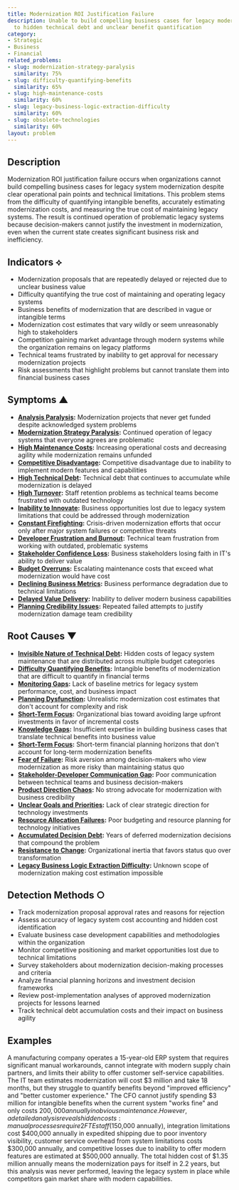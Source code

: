 ```yaml
---
title: Modernization ROI Justification Failure
description: Unable to build compelling business cases for legacy modernization due
  to hidden technical debt and unclear benefit quantification
category:
- Strategic
- Business
- Financial
related_problems:
- slug: modernization-strategy-paralysis
  similarity: 75%
- slug: difficulty-quantifying-benefits
  similarity: 65%
- slug: high-maintenance-costs
  similarity: 60%
- slug: legacy-business-logic-extraction-difficulty
  similarity: 60%
- slug: obsolete-technologies
  similarity: 60%
layout: problem
---
```


## Description

Modernization ROI justification failure occurs when organizations cannot build compelling business cases for legacy system modernization despite clear operational pain points and technical limitations. This problem stems from the difficulty of quantifying intangible benefits, accurately estimating modernization costs, and measuring the true cost of maintaining legacy systems. The result is continued operation of problematic legacy systems because decision-makers cannot justify the investment in modernization, even when the current state creates significant business risk and inefficiency.

## Indicators ⟡

- Modernization proposals that are repeatedly delayed or rejected due to unclear business value
- Difficulty quantifying the true cost of maintaining and operating legacy systems
- Business benefits of modernization that are described in vague or intangible terms
- Modernization cost estimates that vary wildly or seem unreasonably high to stakeholders
- Competition gaining market advantage through modern systems while the organization remains on legacy platforms
- Technical teams frustrated by inability to get approval for necessary modernization projects
- Risk assessments that highlight problems but cannot translate them into financial business cases

## Symptoms ▲

- **[Analysis Paralysis](analysis-paralysis.md):** Modernization projects that never get funded despite acknowledged system problems
- **[Modernization Strategy Paralysis](modernization-strategy-paralysis.md):** Continued operation of legacy systems that everyone agrees are problematic
- **[High Maintenance Costs](high-maintenance-costs.md):** Increasing operational costs and decreasing agility while modernization remains unfunded
- **[Competitive Disadvantage](competitive-disadvantage.md):** Competitive disadvantage due to inability to implement modern features and capabilities
- **[High Technical Debt](high-technical-debt.md):** Technical debt that continues to accumulate while modernization is delayed
- **[High Turnover](high-turnover.md):** Staff retention problems as technical teams become frustrated with outdated technology
- **[Inability to Innovate](inability-to-innovate.md):** Business opportunities lost due to legacy system limitations that could be addressed through modernization
- **[Constant Firefighting](constant-firefighting.md):** Crisis-driven modernization efforts that occur only after major system failures or competitive threats
- **[Developer Frustration and Burnout](developer-frustration-and-burnout.md):** Technical team frustration from working with outdated, problematic systems
- **[Stakeholder Confidence Loss](stakeholder-confidence-loss.md):** Business stakeholders losing faith in IT's ability to deliver value
- **[Budget Overruns](budget-overruns.md):** Escalating maintenance costs that exceed what modernization would have cost
- **[Declining Business Metrics](declining-business-metrics.md):** Business performance degradation due to technical limitations
- **[Delayed Value Delivery](delayed-value-delivery.md):** Inability to deliver modern business capabilities
- **[Planning Credibility Issues](planning-credibility-issues.md):** Repeated failed attempts to justify modernization damage team credibility

## Root Causes ▼

- **[Invisible Nature of Technical Debt](invisible-nature-of-technical-debt.md):** Hidden costs of legacy system maintenance that are distributed across multiple budget categories
- **[Difficulty Quantifying Benefits](difficulty-quantifying-benefits.md):** Intangible benefits of modernization that are difficult to quantify in financial terms
- **[Monitoring Gaps](monitoring-gaps.md):** Lack of baseline metrics for legacy system performance, cost, and business impact
- **[Planning Dysfunction](planning-dysfunction.md):** Unrealistic modernization cost estimates that don't account for complexity and risk
- **[Short-Term Focus](short-term-focus.md):** Organizational bias toward avoiding large upfront investments in favor of incremental costs
- **[Knowledge Gaps](knowledge-gaps.md):** Insufficient expertise in building business cases that translate technical benefits into business value
- **[Short-Term Focus](short-term-focus.md):** Short-term financial planning horizons that don't account for long-term modernization benefits
- **[Fear of Failure](fear-of-failure.md):** Risk aversion among decision-makers who view modernization as more risky than maintaining status quo
- **[Stakeholder-Developer Communication Gap](stakeholder-developer-communication-gap.md):** Poor communication between technical teams and business decision-makers
- **[Product Direction Chaos](product-direction-chaos.md):** No strong advocate for modernization with business credibility
- **[Unclear Goals and Priorities](unclear-goals-and-priorities.md):** Lack of clear strategic direction for technology investments
- **[Resource Allocation Failures](resource-allocation-failures.md):** Poor budgeting and resource planning for technology initiatives
- **[Accumulated Decision Debt](accumulated-decision-debt.md):** Years of deferred modernization decisions that compound the problem
- **[Resistance to Change](resistance-to-change.md):** Organizational inertia that favors status quo over transformation
- **[Legacy Business Logic Extraction Difficulty](legacy-business-logic-extraction-difficulty.md):** Unknown scope of modernization making cost estimation impossible

## Detection Methods ○

- Track modernization proposal approval rates and reasons for rejection
- Assess accuracy of legacy system cost accounting and hidden cost identification
- Evaluate business case development capabilities and methodologies within the organization
- Monitor competitive positioning and market opportunities lost due to technical limitations
- Survey stakeholders about modernization decision-making processes and criteria
- Analyze financial planning horizons and investment decision frameworks
- Review post-implementation analyses of approved modernization projects for lessons learned
- Track technical debt accumulation costs and their impact on business agility

## Examples

A manufacturing company operates a 15-year-old ERP system that requires significant manual workarounds, cannot integrate with modern supply chain partners, and limits their ability to offer customer self-service capabilities. The IT team estimates modernization will cost $3 million and take 18 months, but they struggle to quantify benefits beyond "improved efficiency" and "better customer experience." The CFO cannot justify spending $3 million for intangible benefits when the current system "works fine" and only costs $200,000 annually in obvious maintenance. However, a detailed analysis reveals hidden costs: manual processes require 2 FTE staff ($150,000 annually), integration limitations cost $400,000 annually in expedited shipping due to poor inventory visibility, customer service overhead from system limitations costs $300,000 annually, and competitive losses due to inability to offer modern features are estimated at $500,000 annually. The total hidden cost of $1.35 million annually means the modernization pays for itself in 2.2 years, but this analysis was never performed, leaving the legacy system in place while competitors gain market share with modern capabilities.
